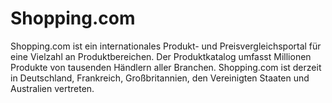 # Shopping.com

<div class="container-toc"></div>

Shopping.com ist ein internationales Produkt- und Preisvergleichsportal für eine Vielzahl an Produktbereichen. Der Produktkatalog umfasst Millionen Produkte von tausenden Händlern aller Branchen. Shopping.com ist derzeit in Deutschland, Frankreich, Großbritannien, den Vereinigten Staaten und Australien vertreten.

